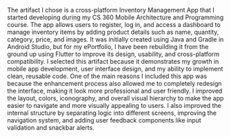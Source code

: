 The artifact I chose is a cross-platform Inventory Management App that I started developing during my CS 360 Mobile Architecture and Programming course. The app allows users to register, log in, and access a dashboard to manage inventory items by adding product details such as name, quantity, category, price, and images. It was initially created using Java and Gradle in Android Studio, but for my ePortfolio, I have been rebuilding it from the ground up using Flutter to improve its design, usability, and cross-platform compatibility.
	I selected this artifact because it demonstrates my growth in mobile app development, user interface design, and my ability to implement clean, reusable code. One of the main reasons I included this app was because the enhancement process also allowed me to completely redesign the interface, making it look more professional and user friendly. I improved the layout, colors, iconography, and overall visual hierarchy to make the app easier to navigate and more visually appealing to users. I also improved the internal structure by separating logic into different screens, improving the navigation system, and adding user feedback components like input validation and snackbar alerts. 

